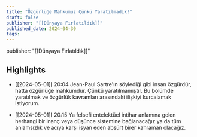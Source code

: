 ```yaml
---
title: "Özgürlüğe Mahkumuz Çünkü Yaratılmadık!"
draft: false
publisher: "[[Dünyaya Fırlatıldık]]"
published_date: 2024-04-30
tags:
---
```

publisher: "[[Dünyaya Fırlatıldık]]"


## Highlights
* [[2024-05-01]] 20:04  Jean-Paul Sartre'ın söylediği gibi insan özgürdür, hatta özgürlüğe mahkumdur. Çünkü yaratılmamıştır. Bu bölümde yaratılmak ve özgürlük kavramları arasındaki ilişkiyi kurcalamak istiyorum.

* [[2024-05-01]] 20:15  Ya felsefi entelektüel intihar anlamına gelen herhangi bir inanç veya düşünce sistemine bağlanacağız ya da tüm anlamsızlık ve acıya karşı isyan eden absürt birer kahraman olacağız.

